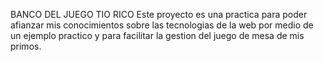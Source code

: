 BANCO DEL JUEGO TIO RICO
Este proyecto es una practica para poder afianzar mis conocimientos sobre
las tecnologias de la web por medio de un ejemplo practico y para facilitar
la gestion del juego de mesa de mis primos.